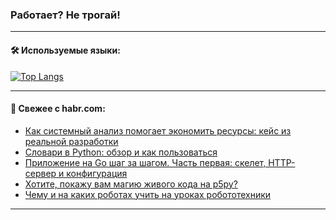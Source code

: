 ### Работает? Не трогай!

---
<!--
#### 🛠️ Technical stack:

![Java](https://img.shields.io/badge/Java-informational?logo=Oracle&style=flat&logoColor=white&color=FF4500)
![Kotlin](https://img.shields.io/badge/Kotlin-informational?logo=Kotlin&style=flat&logoColor=white&color=774D97)
![TS](https://img.shields.io/badge/TypeScript-informational?logo=typeScript&style=flat&logoColor=black&color=017acc)
![Python](https://img.shields.io/badge/Python-informational?logo=Python&style=flat&logoColor=black&color=ffdd54) <br>
![Spring](https://img.shields.io/badge/Spring-informational?logo=Spring&style=flat&logoColor=white&color=6DB33F) 
![SpringBoot](https://img.shields.io/badge/SpringBoot-informational?logo=SpringBoot&style=flat&logoColor=white&color=6DB33F)
![Nest](https://img.shields.io/badge/NestJS-informational?logo=NestJS&style=flat&logoColor=white&color=E0234E) 
![NodeJS](https://img.shields.io/badge/NodeJS-informational?logo=node.js&style=flat&logoColor=white&color=70A760)<br>
![PostgreSQL](https://img.shields.io/badge/PostgreSQL-informational?logo=PostgreSQL&style=flat&logoColor=white&color=DAA520)
![MongoDB](https://img.shields.io/badge/MongoDB-informational?logo=MongoDB&style=flat&logoColor=white&color=870000)
![Apache](https://img.shields.io/badge/Apache-informational?logo=apache&style=flat&logoColor=white&color=f74e28)

___ 
-->

#### 🛠️ Используемые языки:

[![Top Langs](https://github-readme-stats-82jvfl3w3-advtsettinggmailcoms-projects.vercel.app/api/top-langs/?username=zloylis&langs_count=10&hide_title=true&title_color=e6edf3&size_weight=0.5&count_weight=0.5&layout=compact&hide_progress=true&hide_border=true&theme=dracula)](https://github.com/zloylis)

<!---


####  :octocat:&nbsp;&nbsp; Статистика:

![GitHub stats](https://github-readme-stats-u2qms2cxw-advtsettinggmailcoms-projects.vercel.app/api?username=zloylis&show_icons=true&hide_border=true&theme=dracula&title_color=e6edf3&include_all_commits=true&count_private=true&hide_rank=false&hide_title=true&rank_icon=github)
-->
---

#### 💬 Свежее с habr.com:

<!-- BLOG-POST-LIST:START -->
- [Как системный анализ помогает экономить ресурсы: кейс из реальной разработки](https://habr.com/ru/articles/854600/?utm_source=habrahabr&utm_medium=rss&utm_campaign=854600)
- [Словари в Python: обзор и как пользоваться](https://habr.com/ru/companies/timeweb/articles/854382/?utm_source=habrahabr&utm_medium=rss&utm_campaign=854382)
- [Приложение на Go шаг за шагом. Часть первая: скелет, НТТР-сервер и конфигурация](https://habr.com/ru/companies/yandex_praktikum/articles/854482/?utm_source=habrahabr&utm_medium=rss&utm_campaign=854482)
- [Хотите, покажу вам магию живого кода на p5py?](https://habr.com/ru/companies/sberbank/articles/854474/?utm_source=habrahabr&utm_medium=rss&utm_campaign=854474)
- [Чему и на каких роботах учить на уроках робототехники](https://habr.com/ru/companies/sberbank/articles/853970/?utm_source=habrahabr&utm_medium=rss&utm_campaign=853970)
<!-- BLOG-POST-LIST:END -->

---
